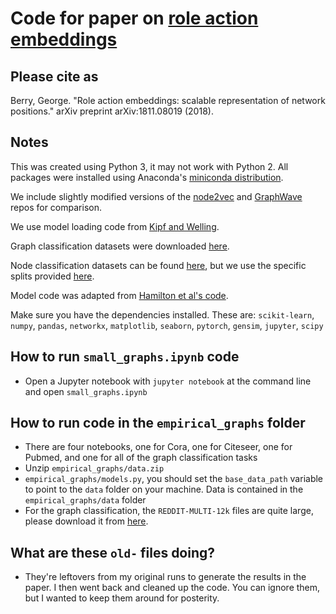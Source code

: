 # Code for paper on [role action embeddings](https://arxiv.org/pdf/1811.08019.pdf)

## Please cite as

Berry, George. "Role action embeddings: scalable representation of network positions." arXiv preprint arXiv:1811.08019 (2018).

## Notes

This was created using Python 3, it may not work with Python 2. All packages were installed using Anaconda's [miniconda distribution](https://conda.io/miniconda.html).

We include slightly modified versions of the [node2vec](https://github.com/aditya-grover/node2vec) and [GraphWave](https://github.com/snap-stanford/graphwave) repos for comparison.

We use model loading code from [Kipf and Welling](https://github.com/tkipf/gcn).

Graph classification datasets were downloaded [here](https://ls11-www.cs.tu-dortmund.de/staff/morris/graphkerneldatasets).

Node classification datasets can be found [here](https://linqs.soe.ucsc.edu/data), but we use the specific splits provided [here](https://github.com/tkipf/gcn).

Model code was adapted from [Hamilton et al's code](https://github.com/williamleif/graphsage-simple).

Make sure you have the dependencies installed. These are: `scikit-learn`, `numpy`, `pandas`, `networkx`, `matplotlib`, `seaborn`, `pytorch`, `gensim`, `jupyter`, `scipy`

## How to run `small_graphs.ipynb` code
- Open a Jupyter notebook with `jupyter notebook` at the command line and open `small_graphs.ipynb`

## How to run code in the `empirical_graphs` folder
- There are four notebooks, one for Cora, one for Citeseer, one for Pubmed, and one for all of the graph classification tasks
- Unzip `empirical_graphs/data.zip`
-  `empirical_graphs/models.py`, you should set the `base_data_path` variable to point to the `data` folder on your machine. Data is contained in the `empirical_graphs/data` folder
- For the graph classification, the `REDDIT-MULTI-12k` files are quite large, please download it from [here](https://ls11-www.cs.tu-dortmund.de/staff/morris/graphkerneldatasets).

## What are these `old-` files doing?
- They're leftovers from my original runs to generate the results in the paper. I then went back and cleaned up the code. You can ignore them, but I wanted to keep them around for posterity.
